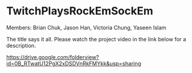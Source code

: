 TwitchPlaysRockEmSockEm
=======================
Members: Brian Chuk, Jason Han, Victoria Chung, Yaseen Islam

The title says it all. Please watch the project video in the link below for a description.

https://drive.google.com/folderview?id=0B_RTwatU12PgX2xDSDVnRkFMYkk&usp=sharing
